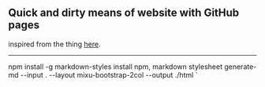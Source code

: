 ## Quick and dirty means of website with GitHub pages

inspired from the thing [here](https://kbroman.org/simple_site).

---
 npm install -g markdown-styles
install npm, 
markdown stylesheet 
generate-md --input . --layout mixu-bootstrap-2col  --output ./html
`
<br/>
